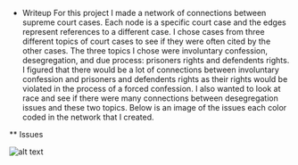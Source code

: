 * Writeup
For this project I made a network of connections between supreme court cases. Each node is a specific court case and the edges represent references to a different case. I chose cases from three different topics of court cases to see if they were often cited by the other cases. The three topics I chose were involuntary confession, desegregation, and due process: prisoners rights and defendents rights. I figured that there would be a lot of connections between involuntary confession and prisoners and defendents rights as their rights would be violated in the process of a forced confession. I also wanted to look at race and see if there were many connections between desegregation issues and these two topics. Below is an image of the issues each color coded in the network that I created.

** Issues

![alt text](intro-dh-tuckershelley/Issues.png "Issues") 
